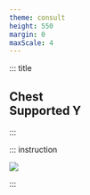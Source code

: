 ```yaml
---
theme: consult
height: 550
margin: 0
maxScale: 4
---
```

<!-- slide template="[[gym-ex]]" -->

::: title
## Chest<br> Supported Y
:::

::: instruction

![](https://miro.medium.com/max/1400/0*RZ69drb1kwcwhsSK.gif)<!-- element style="width:500px;object-fit:contain" -->

:::